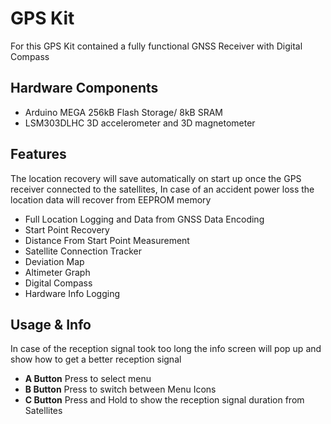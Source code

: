 # GPS Kit

For this GPS Kit contained a fully functional GNSS Receiver with Digital Compass

## Hardware Components

* Arduino MEGA 256kB Flash Storage/ 8kB SRAM
* LSM303DLHC 3D accelerometer and 3D magnetometer

## Features

The location recovery will save automatically on start up once the GPS
receiver connected to the satellites, In case of an accident power loss
the location data will recover from EEPROM memory

* Full Location Logging and Data from GNSS Data Encoding
* Start Point Recovery
* Distance From Start Point Measurement
* Satellite Connection Tracker
* Deviation Map
* Altimeter Graph
* Digital Compass
* Hardware Info Logging

## Usage & Info

In case of the reception signal took too long the info screen will pop up
and show how to get a better reception signal

* **A Button** Press to select menu
* **B Button** Press to switch between Menu Icons
* **C Button** Press and Hold to show the reception signal duration from Satellites

